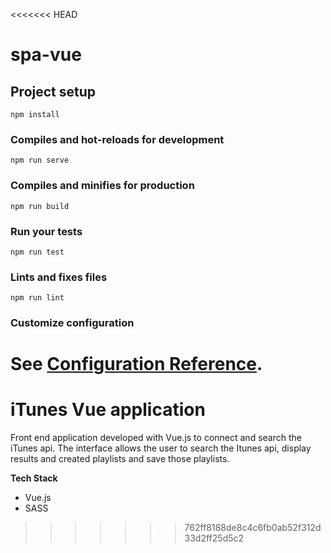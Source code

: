 <<<<<<< HEAD
# spa-vue

## Project setup
```
npm install
```

### Compiles and hot-reloads for development
```
npm run serve
```

### Compiles and minifies for production
```
npm run build
```

### Run your tests
```
npm run test
```

### Lints and fixes files
```
npm run lint
```

### Customize configuration
See [Configuration Reference](https://cli.vuejs.org/config/).
=======
# iTunes Vue application

Front end application developed with Vue.js to connect and search the iTunes api. The interface allows the user to search the Itunes api, display results and created playlists and save those playlists. 

**Tech Stack**

- Vue.js
- SASS


>>>>>>> 762ff8188de8c4c6fb0ab52f312d33d2ff25d5c2
